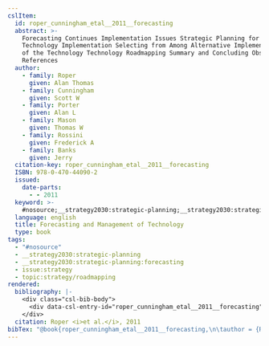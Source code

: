 ```yaml
---
cslItem:
  id: roper_cunningham_etal__2011__forecasting
  abstract: >-
    Forecasting Continues Implementation Issues Strategic Planning for
    Technology Implementation Selecting from Among Alternative Implementations
    of the Technology Technology Roadmapping Summary and Concluding Observations
    References
  author:
    - family: Roper
      given: Alan Thomas
    - family: Cunningham
      given: Scott W
    - family: Porter
      given: Alan L
    - family: Mason
      given: Thomas W
    - family: Rossini
      given: Frederick A
    - family: Banks
      given: Jerry
  citation-key: roper_cunningham_etal__2011__forecasting
  ISBN: 978-0-470-44090-2
  issued:
    date-parts:
      - - 2011
  keyword: >-
    #nosource;__strategy2030:strategic-planning;__strategy2030:strategic-planning:forecasting;collection::strategy::roadmapping
  language: english
  title: Forecasting and Management of Technology
  type: book
tags:
  - "#nosource"
  - __strategy2030:strategic-planning
  - __strategy2030:strategic-planning:forecasting
  - issue:strategy
  - topic:strategy/roadmapping
rendered:
  bibliography: |-
    <div class="csl-bib-body">
      <div data-csl-entry-id="roper_cunningham_etal__2011__forecasting" class="csl-entry">Roper, A.T. <i>et al.</i> 2011 <i>Forecasting and Management of Technology</i>.</div>
    </div>
  citation: Roper <i>et al.</i>, 2011
bibTex: "@book{roper_cunningham_etal__2011__forecasting,\n\tauthor = {Roper, Alan Thomas and Cunningham, Scott W and Porter, Alan L and Mason, Thomas W and Rossini, Frederick A and Banks, Jerry},\n\tyear = {2011},\n\ttitle = {Forecasting and {Management} of {Technology}},\n}\n\n"
---
```


